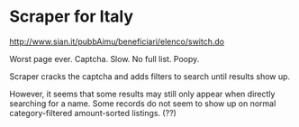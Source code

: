 Scraper for Italy
=========================

<http://www.sian.it/pubbAimu/beneficiari/elenco/switch.do>

Worst page ever. Captcha. Slow. No full list. Poopy.

Scraper cracks the captcha and adds filters to search until results show up.

However, it seems that some results may still only appear when directly searching for a name. Some records do not seem to show up on normal category-filtered amount-sorted listings. (??)

